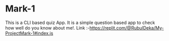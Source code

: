 # Mark-1
This is a CLI based quiz App.
It is a simple question based app to check how well do you know about me!.
Link :-https://replit.com/@RubulDeka/My-ProjectMark-1#index.js
